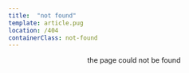 ```yaml
---
title:  "not found"
template: article.pug
location: /404
containerClass: not-found
---
```


<p style="text-align: center;">
the page could not be found
</p>